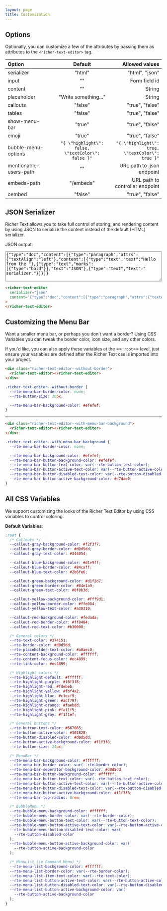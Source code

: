 ```yaml
---
layout: page
title: Customization
---
```


## Options

Optionally, you can customize a few of the attributes by passing them as attributes to the `<richer-text-editor>` tag.

| Option                 | &nbsp;&nbsp;&nbsp; |                      Default                       |                                   Allowed values |
| :--------------------- | ------------------ | :------------------------------------------------: | -----------------------------------------------: |
| serializer             |                    |                       "html"                       |                                   "html", "json" |
| input                  |                    |                         ""                         |                                    Form field id |
| content                |                    |                         ""                         |                                           String |
| placeholder            | &nbsp;&nbsp;&nbsp; |                "Write something..."                |                                           String |
| callouts               |                    |                      "false"                       |                                  "true", "false" |
| tables                 |                    |                      "false"                       |                                  "true", "false" |
| show-menu-bar          |                    |                       "true"                       |                                  "true", "false" |
| emoji                  |                    |                       "true"                       |                                  "true", "false" |
| bubble-menu-options    |                    | `"{ \"highlight\": false, \"textColor\": false }"` | `"{ \"highlight\": true, \"textColor\": true }"` |
| mentionable-users-path |                    |                         ""                         |                       URL path to .json endpoint |
| embeds-path            |                    |                     "/embeds"                      |                  URL path to controller endpoint |
| oembed                 |                    |                      "false"                       |                                  "true", "false" |

<h2 id="json-serializer">JSON Serializer</h2>

Richer Text allows you to take full control of storing, and rendering content by using JSON to serialize the content instead of the default (HTML) serializer.

<richer-text-editor
input="json_serializer"
serializer="json"
callouts="true"
tables="true"
content='{"type":"doc","content":[{"type":"paragraph","attrs":{"textAlign":"left"},"content":[{"type":"text","text":"Hello from the "},{"type":"text","marks":[{"type":"bold"}],"text":"JSON"},{"type":"text","text":" serializer."}]}]}'> </richer-text-editor>

JSON output:
<textarea style="width: 100%" rows="6" type="text" id="json_serializer">{"type":"doc","content":[{"type":"paragraph","attrs":{"textAlign":"left"},"content":[{"type":"text","text":"Hello from the "},{"type":"text","marks":[{"type":"bold"}],"text":"JSON"},{"type":"text","text":" serializer."}]}]}</textarea>

```html
<richer-text-editor
  serializer="json"
  content='{"type":"doc","content":[{"type":"paragraph","attrs":{"textAlign":"left"},"content":[{"type":"text","text":"Hello from the "},{"type":"text","marks":[{"type":"bold"}],"text":"JSON"},{"type":"text","text":" serializer."}]}]}'
>
</richer-text-editor>
```

<h2 id="customizing-menu-bar">Customizing the Menu Bar</h2>

Want a smaller menu bar, or perhaps you don't want a border? Using CSS Variables you can tweak the border color, icon size, and any other colors.

If you'd like, you can also apply these variables at the ==`:root`== level, just ensure your variables are defined after the Richer Text css is imported into your project.

<div class="richer-text-editor--without-border">
  <richer-text-editor></richer-text-editor>
</div>

```html
<div class="richer-text-editor--without-border">
  <richer-text-editor></richer-text-editor>
</div>
```

```css
.richer-text-editor--without-border {
  --rte-menu-bar-border-color: none;
  --rte-button-size: 20px;

  --rte-menu-bar-background-color: #efefef;
}
```

---

<div class="richer-text-editor--with-menu-bar-background">
  <richer-text-editor></richer-text-editor>
</div>

```html
<div class="richer-text-editor--with-menu-bar-background">
  <richer-text-editor></richer-text-editor>
</div>
```

```css
.richer-text-editor--with-menu-bar-background {
  --rte-menu-bar-border-color: none;

  --rte-menu-bar-background-color: #efefef;
  --rte-menu-bar-button-background-color: #efefef;
  --rte-menu-bar-button-text-color: var(--rte-button-text-color);
  --rte-menu-bar-button-active-text-color: var(--rte-button-active-color);
  --rte-menu-bar-button-disabled-text-color: var(--rte-button-disabled-color);
  --rte-menu-bar-button-active-background-color: #d7dae0;
}
```

<h2 id="all-css-vars">All CSS Variables</h2>

We support customizing the looks of the Richer Text Editor by using CSS variables to control coloring.

**Default Variables**:

```css
:root {
  /* Callouts */
  --callout-gray-background-color: #f2f3f7;
  --callout-gray-border-color: #d0d5dd;
  --callout-gray-text-color: #344054;

  --callout-blue-background-color: #d1e9ff;
  --callout-blue-border-color: #84caff;
  --callout-blue-text-color: #2b6fe6;

  --callout-green-background-color: #d1f2d7;
  --callout-green-border-color: #84e1a9;
  --callout-green-text-color: #0f8b3d;

  --callout-yellow-background-color: #fff9d1;
  --callout-yellow-border-color: #ffe084;
  --callout-yellow-text-color: #a38310;

  --callout-red-background-color: #fedada;
  --callout-red-border-color: #ff8484;
  --callout-red-text-color: #b30000;

  /* General colors */
  --rte-text-color: #374151;
  --rte-border-color: #d0d5dd;
  --rte-placeholder-text-color: #a0aec0;
  --rte-content-background-color: #ffffff;
  --rte-content-focus-color: #ec4899;
  --rte-link-color: #ec4899;

  /* Highlight colors */
  --rte-highlight-default: #ffffff;
  --rte-highlight-purple: #f6f3f8;
  --rte-highlight-red: #fdebeb;
  --rte-highlight-yellow: #fbf4a2;
  --rte-highlight-blue: #c1ecf9;
  --rte-highlight-green: #acf79f;
  --rte-highlight-orange: #faebdd;
  --rte-highlight-pink: #faf1f5;
  --rte-highlight-gray: #f1f1ef;

  /* General buttons */
  --rte-button-text-color: #667085;
  --rte-button-active-color: #101828;
  --rte-button-disabled-color: #d0d5dd;
  --rte-button-active-background-color: #f1f3f8;
  --rte-button-size: 24px;

  /* MenuBar */
  --rte-menu-bar-background-color: #ffffff;
  --rte-menu-bar-border-color: var(--rte-border-color);
  --rte-menu-bar-seperator-background-color: #d0d5dd;
  --rte-menu-bar-button-background-color: #ffffff;
  --rte-menu-bar-button-text-color: var(--rte-button-text-color);
  --rte-menu-bar-button-active-text-color: var(--rte-button-active-color);
  --rte-menu-bar-button-disabled-text-color: var(--rte-button-disabled-color);
  --rte-menu-bar-button-active-background-color: #f1f3f8;
  --rte-menu-bar-top-radius: 0rem;

  /* BubbleMenu */
  --rte-bubble-menu-background-color: #ffffff;
  --rte-bubble-menu-border-color: var(--rte-border-color);
  --rte-bubble-menu-button-text-color: var(--rte-button-text-color);
  --rte-bubble-menu-button-active-text-color: var(--rte-button-active-color);
  --rte-bubble-menu-button-disabled-text-color: var(
    --rte-button-disabled-color
  );
  --rte-bubble-menu-button-active-background-color: var(
    --rte-button-active-background-color
  );

  /* MenuList (ie Command Menu) */
  --rte-menu-list-background-color: #ffffff;
  --rte-menu-list-border-color: var(--rte-border-color);
  --rte-menu-list-item-text-color: var(--rte-text-color);
  --rte-menu-list-button-active-text-color: var(--rte-button-active-color);
  --rte-menu-list-button-disabled-text-color: var(--rte-button-disabled-color);
  --rte-menu-list-button-active-background-color: var(
    --rte-button-active-background-color
  );
}
```
